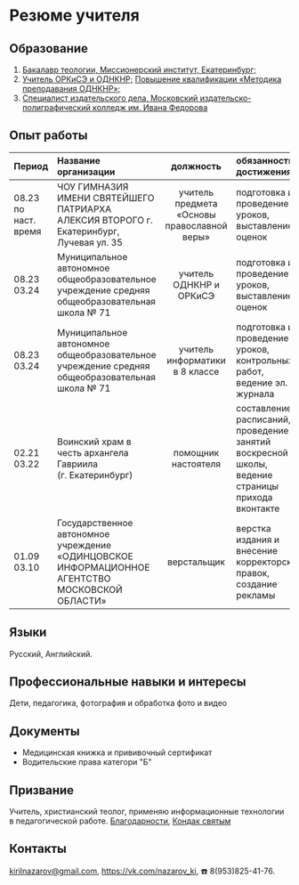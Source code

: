 # Резюме учителя
## Образование
1. [Бакалавр теологии, Миссионерский институт, Екатеринбург;](assets/teology.pdf)
1. [Учитель ОРКиСЭ и ОДНКНР;](assets/odnknr.pdf) [Повышение квалификации «Методика преподавания ОДНКНР»;](assets/clever.pdf)
1. [Специалист издательского дела, Московский издательско-полиграфический колледж им. Ивана Федорова](assets/publishing.pdf)

## Опыт работы
|Период       | Название организации | должность | обязанности и достижения |
|:------------|:---------------------|:---------:|:-------------------------|
|08.23 <br> по наст. время | ЧОУ ГИМНАЗИЯ ИМЕНИ СВЯТЕЙШЕГО ПАТРИАРХА АЛЕКСИЯ ВТОРОГО г. Екатеринбург, Лучевая ул. 35 |учитель предмета «Основы православной веры» | подготовка и проведение уроков, выставление оценок|
|08.23 <br> 03.24 | Муниципальное автономное общеобразовательное учреждение средняя общеобразовательная школа № 71  |учитель ОДНКНР и ОРКиСЭ|подготовка и проведение уроков, выставление оценок|
|08.23 <br> 03.24 | Муниципальное автономное общеобразовательное учреждение средняя общеобразовательная школа № 71  |учитель информатики в 8 классе|подготовка и проведение уроков, контрольных работ, ведение эл. журнала|
|02.21 <br> 03.22 | Воинский храм в честь архангела Гавриила (г. Екатеринбург) | помощник настоятеля | составление расписаний, проведение занятий воскресной школы, ведение страницы прихода вконтакте|
|01.09 <br> 03.10|Государственное автономное учреждение «ОДИНЦОВСКОЕ ИНФОРМАЦИОННОЕ АГЕНТСТВО МОСКОВСКОЙ ОБЛАСТИ»|верстальщик|верстка издания и внесение корректорских правок, создание рекламы|

## Языки 
Русский, Английский. 

## Профессиональные навыки и интересы
Дети, педагогика, фотография и обработка фото и видео

## Документы
- Медицинская книжка и прививочный сертификат
- Водительские права категори "Б"

## Призвание
Учитель, христианский теолог, применяю информационные технологии в педагогической работе. [Благодарности](gratitude.md), [Кондак святым](kondak.md)

## Контакты 
kirilnazarov@gmail.com, 
https://vk.com/nazarov_ki, 
☎️ 8(953)825-41-76.

<!---

«Теория и методика преподавания курсов "Основы религиозных культур и светской этики" и "Основы духовно-нравственной культуры народов России"»
Решение аттестационной комиссии от 14 июня 2023 г. 
Удостоверяет право на выполнение нового вида профессиональной деятельности в сфере начального общего, основного общего образования и подтверждает присвоение квалификации «Учитель основ религиозных культур и светской этики и основ духовно-нравственной культуры народов России»

NazarovKI/NazarovKI is a ✨ special ✨ repository because its `README.md` (this file) appears on your GitHub profile.
You can click the Preview link to take a look at your changes.
--->
